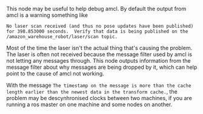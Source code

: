 This node may be useful to help debug amcl. By default the output from amcl is a warning something like

```
No laser scan received (and thus no pose updates have been published) for 398.853000 seconds.  Verify that data is being published on the /amazon_warehouse_robot/laser/scan topic.
```

Most of the time the laser isn't the actual thing that's causing the problem. The laser is often not received because the message filter used by amcl is not letting any messages through. This node outputs information from the message filter about why messages are being dropped by it, which can help point to the cause of amcl not working.

With the message `The timestamp on the message is more than the cache length earlier than the newest data in the transform cache.`, the problem may be descynhronised clocks between two machines, if you are running a ros master on one machine and some nodes on another.